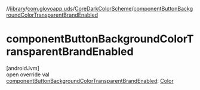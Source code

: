 //[library](../../../index.md)/[com.glovoapp.uds](../index.md)/[CoreDarkColorScheme](index.md)/[componentButtonBackgroundColorTransparentBrandEnabled](component-button-background-color-transparent-brand-enabled.md)

# componentButtonBackgroundColorTransparentBrandEnabled

[androidJvm]\
open override val [componentButtonBackgroundColorTransparentBrandEnabled](component-button-background-color-transparent-brand-enabled.md): [Color](https://developer.android.com/reference/kotlin/androidx/compose/ui/graphics/Color.html)
